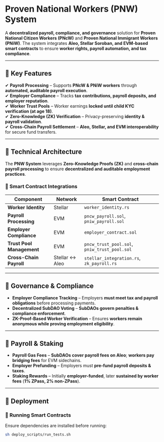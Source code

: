 # Proven National Workers (PNW) System  
A **decentralized payroll, compliance, and governance** solution for **Proven National Citizen Workers (PNcW)** and **Proven National Immigrant Workers (PNiW)**. The system integrates **Aleo, Stellar Soroban, and EVM-based smart contracts** to ensure **worker rights, payroll automation, and tax compliance**.

---

## 🔹 Key Features  

✔ **Payroll Processing** – Supports **PNcW & PNiW workers** through **automated, auditable payroll execution**.  
✔ **Employer Compliance** – Tracks **tax contributions, payroll deposits, and employer reputation**.  
✔ **Worker Trust Pools** – Worker earnings **locked until child KYC verification (at age 18)**.  
✔ **Zero-Knowledge (ZK) Verification** – Privacy-preserving **identity & payroll validation**.  
✔ **Cross-Chain Payroll Settlement** – **Aleo, Stellar, and EVM interoperability** for secure fund transfers.  

---

## 📌 Technical Architecture  

The **PNW System** leverages **Zero-Knowledge Proofs (ZK)** and **cross-chain payroll processing** to ensure **decentralized and auditable employment practices**.  

### **🔹 Smart Contract Integrations**  
| Component        | Network   | Smart Contract |
|-----------------|-----------|----------------|
| **Worker Identity** | Stellar | `worker_identity.rs` |
| **Payroll Processing** | EVM | `pncw_payroll.sol`, `pniw_payroll.sol` |
| **Employer Compliance** | EVM | `employer_contract.sol` |
| **Trust Pool Management** | EVM | `pncw_trust_pool.sol`, `pniw_trust_pool.sol` |
| **Cross-Chain Payroll** | Stellar ↔ Aleo | `stellar_integration.rs`, `zk_payroll.rs` |

---

## 🔄 Governance & Compliance  

- **Employer Compliance Tracking** – Employers **must meet tax and payroll obligations** before processing payments.  
- **Decentralized SubDAO Voting** – **SubDAOs govern penalties & compliance enforcement**.  
- **ZK-Proof-Based Worker Verification** – Ensures **workers remain anonymous while proving employment eligibility**.  

---

## 🔹 Payroll & Staking  

- **Payroll Gas Fees** – **SubDAOs cover payroll fees on Aleo**; **workers pay bridging fees** for EVM sidechains.  
- **Employer Prefunding** – Employers must **pre-fund payroll deposits & taxes**.  
- **Staking Rewards** – Initially **employer-funded**, later **sustained by worker fees** (**1% ZPass, 2% non-ZPass**).  

---

## 🔄 Deployment  

### **📌 Running Smart Contracts**  
Ensure dependencies are installed before running:  
```bash
sh deploy_scripts/run_tests.sh

